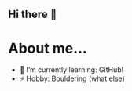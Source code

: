 ## Hi there 👋

# About me...

- 🌱 I’m currently learning: GitHub!
- ⚡ Hobby: Bouldering (what else)

<!--
**Julesaarts/Julesaarts** is a ✨ _special_ ✨ repository because its `README.md` (this file) appears on your GitHub profile.

Here are some ideas to get you started:

- 🔭 I’m currently working on ...

- 👯 I’m looking to collaborate on ...
- 🤔 I’m looking for help with ...
- 💬 Ask me about ...
- 📫 How to reach me: ...
- 😄 Pronouns: ...
- ⚡ Fun fact: ...
-->
